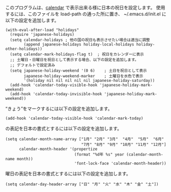 このプログラムは、[calendar](https://www.gnu.org/software/emacs/manual/html_node/emacs/Calendar_002fDiary.html) で表示出来る様に日本の祝日を設定します。
使用するには、このファイルを load-path の通った所に置き、
~/.emacs.d/init.el に以下の設定を追加します。

```elisp
(with-eval-after-load "holidays"
  (require 'japanese-holidays)
  (setq calendar-holidays ; 他の国の祝日も表示させたい場合は適当に調整
        (append japanese-holidays holiday-local-holidays holiday-other-holidays))
  (setq calendar-mark-holidays-flag t)	; 祝日をカレンダーに表示
  ;; 土曜日・日曜日を祝日として表示する場合、以下の設定を追加します。
  ;; デフォルトで設定済み
  (setq japanese-holiday-weekend '(0 6)	   ; 土日を祝日として表示
        japanese-holiday-weekend-marker	   ; 土曜日を水色で表示
        '(holiday nil nil nil nil nil japanese-holiday-saturday))
  (add-hook 'calendar-today-visible-hook 'japanese-holiday-mark-weekend)
  (add-hook 'calendar-today-invisible-hook 'japanese-holiday-mark-weekend))
```

“きょう”をマークするには以下の設定を追加します。

```elisp
(add-hook 'calendar-today-visible-hook 'calendar-mark-today)
```

の表記を日本の書式とするには以下の設定を追加します。

```elisp
(setq calendar-month-name-array ["1月" "2月" "3月"  "4月"  "5月"  "6月"
                                 "7月" "8月" "9月" "10月" "11月" "12月"]
      calendar-month-header '(propertize
                              (format "%d年 %s" year (calendar-month-name month))
                              'font-lock-face 'calendar-month-header))
```

曜日の表記を日本の書式とするには以下の設定を追加します。

```elisp
(setq calendar-day-header-array ["日" "月" "火" "水" "木" "金" "土"])
```
